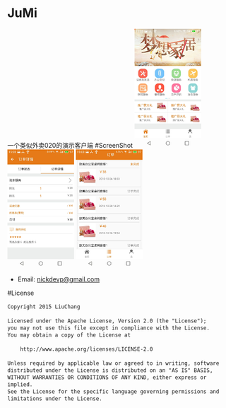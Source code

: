 # JuMi
一个类似外卖020的演示客户端
#ScreenShot
<img src="./screenshot/1.jpg" width="30%" height="30%">
<img src="./screenshot/2.jpg" width="30%" height="30%">
<img src="./screenshot/3.jpg" width="30%" height="30%">








- Email: nickdevp@gmail.com

#License
```
Copyright 2015 LiuChang

Licensed under the Apache License, Version 2.0 (the "License");
you may not use this file except in compliance with the License.
You may obtain a copy of the License at

    http://www.apache.org/licenses/LICENSE-2.0

Unless required by applicable law or agreed to in writing, software
distributed under the License is distributed on an "AS IS" BASIS,
WITHOUT WARRANTIES OR CONDITIONS OF ANY KIND, either express or implied.
See the License for the specific language governing permissions and
limitations under the License.
```
